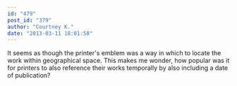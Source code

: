 ```yaml
---
id: "479"
post_id: "379"
author: "Courtney K."
date: "2013-03-11 18:01:58"
---
```

It seems as though the printer's emblem was a way in which to locate the work within geographical space. This makes me wonder, how popular was it for printers to also reference their works temporally by also including a date of publication?
